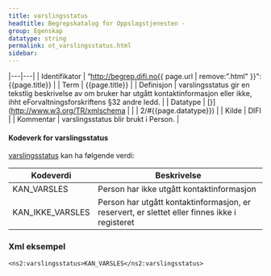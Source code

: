 ```yaml
---
title: varslingsstatus  
headtitle: Begrepskatalog for Oppslagstjenesten -  
group: Egenskap  
datatype: string  
permalink: ot_varslingsstatus.html
sidebar:
---
```


|---|---|
| Identifikator | “http://begrep.difi.no{{ page.url | remove:”.html" }}":{{page.title}} |
| Term          | {{page.title}} |
| Definisjon    | varslingsstatus gir en tekstlig beskrivelse av om bruker har utgått kontaktinformasjon eller ikke, ihht eForvaltningsforskriftens §32 andre ledd. |
| Datatype      | <span style="{ page.datatype ;">[}](http://www.w3.org/TR/xmlschema |
|               | 2/#{{page.datatype}})</span> |
| Kilde         | DIFI |
| Kommentar     | varslingsstatus blir brukt i Person. |

#### Kodeverk for varslingsstatus

[varslingsstatus](varslingsstatus.md) kan ha følgende
verdi:

| Kodeverdi          | Beskrivelse                                                                                   |
| ------------------ | --------------------------------------------------------------------------------------------- |
| KAN\_VARSLES       | Person har ikke utgått kontaktinformasjon                                                     |
| KAN\_IKKE\_VARSLES | Person har utgått kontaktinformasjon, er reservert, er slettet eller finnes ikke i registeret |

### Xml eksempel

    <ns2:varslingsstatus>KAN_VARSLES</ns2:varslingsstatus>
